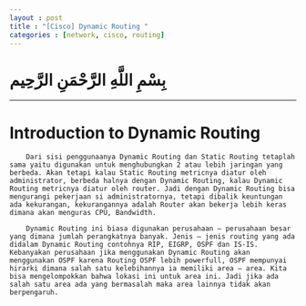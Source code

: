 ```yaml
---
layout : post
title : "[Cisco] Dynamic Routing "
categories : [network, cisco, routing]
---
```


# بِسْمِ اللَّهِ الرَّحْمَنِ الرَّحِيم

---

# Introduction to Dynamic Routing

        Dari sisi penggunaanya Dynamic Routing dan Static Routing tetaplah sama yaitu digunakan untuk menghubungkan 2 atau lebih jaringan yang berbeda. Akan tetapi kalau Static Routing metricnya diatur oleh administrator, berbeda halnya dengan Dynamic Routing, kalau Dynamic Routing metricnya diatur oleh router. Jadi dengan Dynamic Routing bisa mengurangi pekerjaan si administratornya, tetapi dibalik keuntungan ada kekurangan, kekurangannya adalah Router akan bekerja lebih keras dimana akan menguras CPU, Bandwidth.

        Dynamic Routing ini biasa digunakan perusahaan – perusahaan besar yang dimana jumlah perangkatnya banyak. Jenis – jenis routing yang ada didalam Dynamic Routing contohnya RIP, EIGRP, OSPF dan IS-IS. Kebanyakan perusahaan jika menggunakan Dynamic Routing akan menggunakan OSPF karena Routing OSPF lebih powerfull, OSPF mempunyai hirarki dimana salah satu kelebihannya ia memiliki area – area. Kita bisa mengelompokkan bahwa lokasi ini untuk area ini. Jadi jika ada salah satu area ada yang bermasalah maka area lainnya tidak akan berpengaruh.